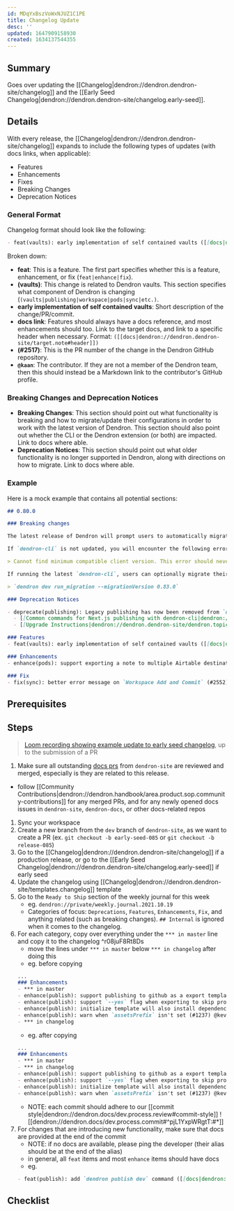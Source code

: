```yaml
---
id: MDqYxBszVoWxNJUZ1C1PE
title: Changelog Update
desc: ''
updated: 1647909158930
created: 1634137544355
---
```



## Summary
<!-- What is this SOP about -->
Goes over updating the [[Changelog|dendron://dendron.dendron-site/changelog]] and the [[Early Seed Changelog|dendron://dendron.dendron-site/changelog.early-seed]].

## Details

With every release, the [[Changelog|dendron://dendron.dendron-site/changelog]] expands to include the following types of updates (with docs links, when applicable):

- Features
- Enhancements
- Fixes
- Breaking Changes
- Deprecation Notices

### General Format

Changelog format should look like the following:

```markdown
- feat(vaults): early implementation of self contained vaults ([[docs|dendron://dendron.dendron-site/dendron.topic.vaults.self-contained]]) (#2517) @kaan
```

Broken down:

- **feat**: This is a feature. The first part specifies whether this is a feature, enhancement, or fix (`feat|enhance|fix`).
- **(vaults)**: This change is related to Dendron vaults. This section specifies what component of Dendron is changing (`(vaults|publishing|workspace|pods|sync|etc.)`. 
- **early implementation of self contained vaults**: Short description of the change/PR/commit.
- **docs link**: Features should always have a docs reference, and most enhancements should too. Link to the target docs, and link to a specific header when necessary. Format: `([[docs|dendron://dendron.dendron-site/target.note#header]])`
- **(#2517)**: This is the PR number of the change in the Dendron GitHub repository.
- **`@kaan`**: The contributor. If they are not a member of the Dendron team, then this should instead be a Markdown link to the contributor's GitHub profile.

### Breaking Changes and Deprecation Notices

- **Breaking Changes**: This section should point out what functionality is breaking and how to migrate/update their configurations in order to work with the latest version of Dendron. This section should also point out whether the CLI or the Dendron extension (or both) are impacted. Link to docs where able.
- **Deprecation Notices**: This section should point out what older functionality is no longer supported in Dendron, along with directions on how to migrate. Link to docs where able.

### Example

Here is a mock example that contains all potential sections:

```markdown
## 0.80.0

### Breaking changes

The latest release of Dendron will prompt users to automatically migrate their `dendron.yml` configurations to use the latest publishing configuration. Updated workspace configurations (`version: 5`) won't work with older versions of `dendron-cli`.

If `dendron-cli` is not updated, you will encounter the following error message:

> Cannot find minimum compatible client version. This error should never occur! Please report a bug if you have encountered this.

If running the latest `dendron-cli`, users can optionally migrate their configurations directly from `dendron-cli`:

> `dendron dev run_migration --migrationVersion 0.83.0`

### Deprecation Notices

- deprecate(publishing): Legacy publishing has now been removed from `dendron-cli`. Dendron users that haven't yet migrated from `dendron buildSite` commands must migrate to using the `dendron publish` commands.
  - [[Common commands for Next.js publishing with dendron-cli|dendron://dendron.dendron-site/dendron.topic.publish.cook.common]]
  - [[Upgrade Instructions|dendron://dendron.dendron-site/dendron.topic.publish.migration]]

### Features
- feat(vaults): early implementation of self contained vaults ([[docs|dendron://dendron.dendron-site/dendron.topic.vaults.self-contained]]) (#2517) @kaan

### Enhancements
- enhance(pods): support exporting a note to multiple Airtable destinations ([[docs|dendron://dendron.dendron-site/dendron.topic.pod-v2.ref.builtin.airtable.export]]) (#2582) @Joshi

### Fix
- fix(sync): better error message on `Workspace Add and Commit` (#2552) @joshi
```

## Prerequisites
<!-- Optional, anything that needs to be done ahead of time-->

## Steps

> [Loom recording showing example update to early seed changelog](https://www.loom.com/share/60f9c2918c32433c8f3afb237144b870), up to the submission of a PR

1. Make sure all outstanding [docs prs](https://github.com/dendronhq/dendron-site/pulls) from `dendron-site` are reviewed and merged, especially is they are related to this release.
  - follow [[Community Contributions|dendron://dendron.handbook/area.product.sop.community-contributions]] for any merged PRs, and for any newly opened docs issues in `dendron-site`, `dendron-docs`, or other docs-related repos
1. Sync your workspace
1. Create a new branch from the `dev` branch of `dendron-site`, as we want to create a PR (ex. `git checkout -b early-seed-085` or `git checkout -b release-085`)
1. Go to the [[Changelog|dendron://dendron.dendron-site/changelog]] if a production release, or go to the [[Early Seed Changelog|dendron://dendron.dendron-site/changelog.early-seed]] if early seed
1. Update the changelog using [[Changelog|dendron://dendron.dendron-site/templates.changelog]] template
1. Go to the `Ready to Ship` section of the weekly journal for this week
    - eg. `dendron://private/weekly.journal.2021.10.19`
    - Categories of focus: `Deprecations`, `Features`, `Enhancements`, `Fix`, and anything related (such as breaking changes). `## Internal` is ignored when it comes to the changelog.
1. For each category, copy over everything under the `*** in master` line and copy it to the changelog ^r08juF8Rt8Ds
    - move the lines under `*** in master` below `*** in changelog` after doing this
    - eg. before copying
    ```md
    ...
    ### Enhancements
    - *** in master
    - enhance(publish): support publishing to github as a export template (#1234) @kevin
    - enhance(publish): support `--yes` flag when exporting to skip prompts (#1235) @kevin
    - enhance(publish): initialize template will also install dependencies (#1236) @kevin
    - enhance(publish): warn when `assetsPrefix` isn't set (#1237) @kevin
    - *** in changelog
    ```
    - eg. after copying
    ```md
    ...
    ### Enhancements
    - *** in master
    - *** in changelog
    - enhance(publish): support publishing to github as a export template (#1234) @kevin
    - enhance(publish): support `--yes` flag when exporting to skip prompts (#1235) @kevin
    - enhance(publish): initialize template will also install dependencies (#1236) @kevin
    - enhance(publish): warn when `assetsPrefix` isn't set (#1237) @kevin
    ```
    - NOTE: each commit should adhere to our [[commit style|dendron://dendron.docs/dev.process.review#commit-style]] 
    ![[dendron://dendron.docs/dev.process.commit#^pjL1YxpWRgtT:#*]]
1. For changes that are introducing new functionality, make sure that docs are provided at the end of the commit
    - NOTE: if no docs are available, please ping the developer (their alias should be at the end of the alias)
    - in general, all `feat` items and most `enhance` items should have docs
    - eg.
    ```md
    - feat(publish): add `dendron publish dev` command ([[docs|dendron://dendron.dendron-site/dendron.topic.publish.cli#dev]]) (#1238) @kevin
    ```

## Checklist
<!-- Should be used to do the task -->
